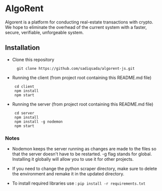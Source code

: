 # AlgoRent
Algorent is a platform for conducting real-estate transactions with crypto. We hope to eliminate the overhead of the current system with a faster, secure, verifiable, unforgeable system.

## Installation
* Clone this repository

        git clone https://github.com/sadiqsada/algorent-js.git

* Running the client (from project root containing this README.md file)

       cd client
       npm install 
       npm start
       
* Running the server (from project root containing this README.md file)

       cd server
       npm install
       npm install -g nodemon
       npm start
       
### Notes
* Nodemon keeps the server running as changes are made to the files so that the server doesn't have to be restarted. -g flag stands for global. Installing it globally will allow you to use it for other projects.

* If you need to change the python scraper directory, make sure to delete the environment and remake it in the updated directory.
* To install required libraries use : ```pip install -r requirements.txt```
